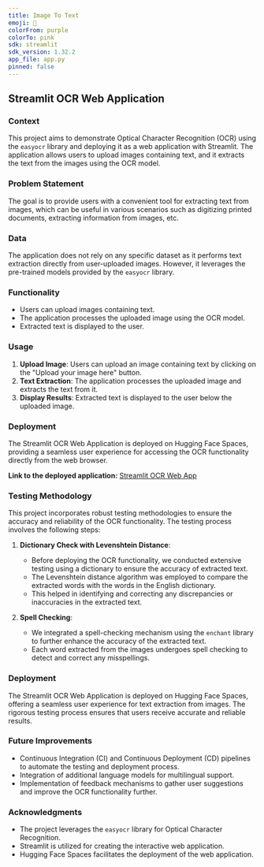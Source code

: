 ```yaml
---
title: Image To Text
emoji: 💩
colorFrom: purple
colorTo: pink
sdk: streamlit
sdk_version: 1.32.2
app_file: app.py
pinned: false
---
```



## Streamlit OCR Web Application

### Context
This project aims to demonstrate Optical Character Recognition (OCR) using the `easyocr` library and deploying it as a web application with Streamlit. The application allows users to upload images containing text, and it extracts the text from the images using the OCR model.

### Problem Statement
The goal is to provide users with a convenient tool for extracting text from images, which can be useful in various scenarios such as digitizing printed documents, extracting information from images, etc.

### Data
The application does not rely on any specific dataset as it performs text extraction directly from user-uploaded images. However, it leverages the pre-trained models provided by the `easyocr` library.

### Functionality
- Users can upload images containing text.
- The application processes the uploaded image using the OCR model.
- Extracted text is displayed to the user.

### Usage
1. **Upload Image**: Users can upload an image containing text by clicking on the "Upload your image here" button.
2. **Text Extraction**: The application processes the uploaded image and extracts the text from it.
3. **Display Results**: Extracted text is displayed to the user below the uploaded image.

### Deployment
The Streamlit OCR Web Application is deployed on Hugging Face Spaces, providing a seamless user experience for accessing the OCR functionality directly from the web browser.

**Link to the deployed application:** [Streamlit OCR Web App](https://huggingface.co/spaces/canoris/image_to_text)

### Testing Methodology

This project incorporates robust testing methodologies to ensure the accuracy and reliability of the OCR functionality. The testing process involves the following steps:

1. **Dictionary Check with Levenshtein Distance**:
   - Before deploying the OCR functionality, we conducted extensive testing using a dictionary to ensure the accuracy of extracted text.
   - The Levenshtein distance algorithm was employed to compare the extracted words with the words in the English dictionary.
   - This helped in identifying and correcting any discrepancies or inaccuracies in the extracted text.

2. **Spell Checking**:
   - We integrated a spell-checking mechanism using the `enchant` library to further enhance the accuracy of the extracted text.
   - Each word extracted from the images undergoes spell checking to detect and correct any misspellings.

### Deployment

The Streamlit OCR Web Application is deployed on Hugging Face Spaces, offering a seamless user experience for text extraction from images. The rigorous testing process ensures that users receive accurate and reliable results.


### Future Improvements
- Continuous Integration (CI) and Continuous Deployment (CD) pipelines to automate the testing and deployment process.
- Integration of additional language models for multilingual support.
- Implementation of feedback mechanisms to gather user suggestions and improve the OCR functionality further.

### Acknowledgments
- The project leverages the `easyocr` library for Optical Character Recognition.
- Streamlit is utilized for creating the interactive web application.
- Hugging Face Spaces facilitates the deployment of the web application.
